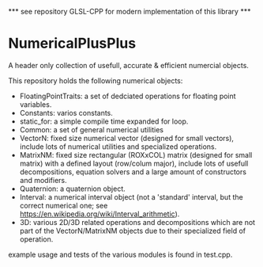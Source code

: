 *** see repository GLSL-CPP for modern implementation of this library ***

# NumericalPlusPlus

A header only collection of usefull, accurate & efficient numercial objects.

This repository holds the following numerical objects:
* FloatingPointTraits: a set of dedciated operations for floating point variables.
* Constants: varios constants.
* static_for: a simple compile time expanded for loop.
* Common: a set of general numerical utilities
* VectorN: fixed size numerical vector (designed for small vectors), include lots of numerical utilities and specialized operations.
* MatrixNM: fixed size rectangular (ROXxCOL) matrix (designed for small matrix) with a defined layout (row/colum major), include lots of usefull decompositions, equation solvers and a large amount of constructors and modifiers.
* Quaternion: a quaternion object.
* Interval: a numerical interval object (not a 'standard' interval, but the correct numerical one; see  https://en.wikipedia.org/wiki/Interval_arithmetic).
* 3D: various 2D/3D related operations and decompositions which are not part of the VectorN/MatrixNM objects due to their specialized field of operation.

example usage and tests of the various modules is found in test.cpp.
